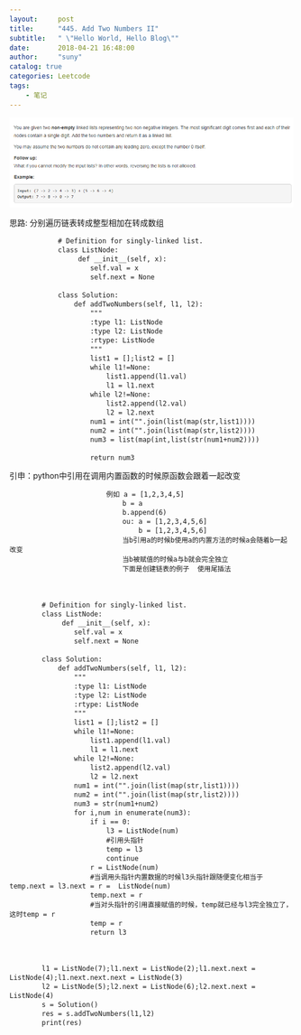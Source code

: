 ```yaml
---
layout:     post
title:      "445. Add Two Numbers II"
subtitle:   " \"Hello World, Hello Blog\""
date:       2018-04-21 16:48:00
author:     "suny"
catalog: true
categories: Leetcode
tags:
    - 笔记
---
```



<img src="/img/AddTwoNumbersII.jpg"/>


思路:  分别遍历链表转成整型相加在转成数组



				# Definition for singly-linked list.
				class ListNode:
				     def __init__(self, x):
				        self.val = x
				        self.next = None
				
				class Solution:
				    def addTwoNumbers(self, l1, l2):
				        """
				        :type l1: ListNode
				        :type l2: ListNode
				        :rtype: ListNode
				        """
				        list1 = [];list2 = []
				        while l1!=None:
				            list1.append(l1.val)
				            l1 = l1.next
				        while l2!=None:
				            list2.append(l2.val)
				            l2 = l2.next
				        num1 = int("".join(list(map(str,list1))))
				        num2 = int("".join(list(map(str,list2))))
				        num3 = list(map(int,list(str(num1+num2))))
				        
				        return num3




引申：python中引用在调用内置函数的时候原函数会跟着一起改变

							例如 a = [1,2,3,4,5]
								b = a 
								b.append(6)
								ou: a = [1,2,3,4,5,6]
									b = [1,2,3,4,5,6] 
								当b引用a的时候b使用a的内置方法的时候a会随着b一起改变
								当b被赋值的时候a与b就会完全独立
								下面是创建链表的例子  使用尾插法



			# Definition for singly-linked list.
			class ListNode:
			     def __init__(self, x):
			        self.val = x
			        self.next = None
			
			class Solution:
			    def addTwoNumbers(self, l1, l2):
			        """
			        :type l1: ListNode
			        :type l2: ListNode
			        :rtype: ListNode
			        """
			        list1 = [];list2 = []
			        while l1!=None:
			            list1.append(l1.val)
			            l1 = l1.next
			        while l2!=None:
			            list2.append(l2.val)
			            l2 = l2.next
			        num1 = int("".join(list(map(str,list1))))
			        num2 = int("".join(list(map(str,list2))))
			        num3 = str(num1+num2)
			        for i,num in enumerate(num3):
			            if i == 0:
			                l3 = ListNode(num)
			                #引用头指针
			                temp = l3
			                continue
			            r = ListNode(num)
			            #当调用头指针内置数据的时候l3头指针跟随便变化相当于temp.next = l3.next = r =  ListNode(num)
			            temp.next = r
			            #当对头指针的引用直接赋值的时候，temp就已经与l3完全独立了，这时temp = r
			            temp = r
			            return l3
			
			
			
			l1 = ListNode(7);l1.next = ListNode(2);l1.next.next = ListNode(4);l1.next.next.next = ListNode(3)
			l2 = ListNode(5);l2.next = ListNode(6);l2.next.next = ListNode(4)
			s = Solution()
			res = s.addTwoNumbers(l1,l2)
			print(res)
						
							
			



	
	


